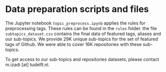 # Data preparation scripts and files
The Jupyter notebook `topic_preprocess.ipynb` applies the rules for preprocessing tags. 
These rules can be found in the `rules` folder.
the file `subtopics_dataset.csv` contains the final data of featured tags, aliases and our sub-topics.
We provide 29K unique sub-topics for the set of featured tags of Github. 
We were able to cover 16K repositories with these sub-topics.

To get access to our sub-topics and repositories datasets, 
please contact m.izadi [at] tudelft.nl.
